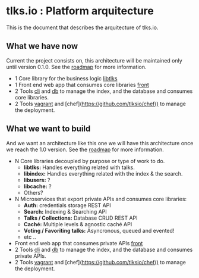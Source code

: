 # tlks.io : Platform arquitecture

This is the document that describes the arquitecture of tlks.io.

## What we have now

Current the project consists on, this architecture will be maintained only
until version 0.1.0. See the [roadmap](roadmap.md) for more information.

* 1 Core library for the business logic
  [libtlks](https://github.com/tlksio/libtlks)
* 1 Front end web app that consumes core libraries
  [front](https://github.com/tlksio/front)
* 2 Tools [cli](https://github.com/tlksio/cli) and
  [db](https://github.com/tlksio/db) to manage the index, and the database and
  consumes core libraries.
* 2 Tools [vagrant](https://github.com/tlksio/vagrant) and
  [chef](https://github.com/tlksio/chef() to manage the deployment.

## What we want to build

And we want an architecture like this one we will have this architecture once
we reach the 1.0 version. See the [roadmap](roadmap.md) for more information.

* N Core libraries decoupled by purpose or type of work to do.
    * **libtlks:** Handles everything related with talks.
    * **libindex:** Handles everything related with the index & the search.
    * **libusers:** ?
    * **libcache:** ?
    * Others?
* N Microservices that export private APIs and consumes core libraries:
    * **Auth:** credentials storage REST API
    * **Search:** Indexing & Searching API
    * **Talks / Collections:** Database CRUD REST API
    * **Caché:** Multiple levels & agnostic caché API
    * **Voting / Favoriting talks:** Asyncronous, queued and evented!
    * etc ..
* Front end web app that consumes private APIs
  [front](https://github.com/tlksio/front)
* 2 Tools [cli](https://github.com/tlksio/cli) and
  [db](https://github.com/tlksio/db) to manage the index, and the database
  and consumes private APIs.
* 2 Tools [vagrant](https://github.com/tlksio/vagrant) and
  [chef](https://github.com/tlksio/chef() to manage the deployment.

